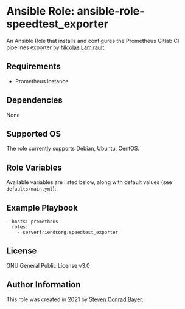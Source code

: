 # Ansible Role: ansible-role-speedtest_exporter

An Ansible Role that installs and configures the Prometheus Gitlab CI pipelines exporter by [Nicolas Lamirault](https://github.com/nlamirault/speedtest_exporter).

## Requirements

- Prometheus instance

## Dependencies

None

## Supported OS

The role currently supports Debian, Ubuntu, CentOS.

## Role Variables

Available variables are listed below, along with default values (see `defaults/main.yml`):

## Example Playbook

    - hosts: prometheus
      roles:
        - serverfriendsorg.speedtest_exporter

## License

GNU General Public License v3.0

## Author Information

This role was created in 2021 by [Steven Conrad Bayer](https://steven.serverfriends.org/).
